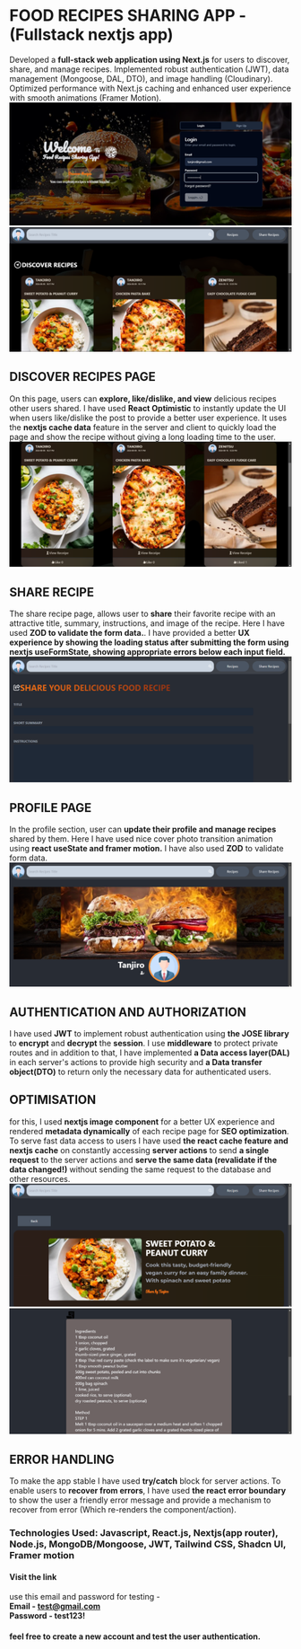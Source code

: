 # __FOOD RECIPES SHARING APP__ - (Fullstack nextjs app)
 Developed a __full-stack web application using Next.js__ for users to discover, share, and manage recipes. Implemented robust authentication (JWT), data management (Mongoose, DAL, DTO), and image handling (Cloudinary). Optimized performance with Next.js caching and enhanced user experience with smooth animations (Framer Motion).
 ![Login](images/Home1.png)
 ![Login](images/Recipes.png)

 ## __DISCOVER RECIPES PAGE__
 On this page, users can __explore, like/dislike, and view__ delicious recipes other users shared. I have used __React Optimistic__ to instantly update the UI when users like/dislike the post to provide a better user experience.
 It uses the __nextjs cache data__ feature in the server and client to quickly load the page and show the recipe without giving a long loading time to the user.
 ![Discover](images/Recipes1.png)

 ## __SHARE RECIPE__
 The share recipe page, allows user to __share__ their favorite recipe with an attractive title, summary, instructions, and image of the recipe. Here I have used __ZOD to validate the form data.__. I have provided a better __UX experience by showing the loading status after submitting the form using nextjs useFormState, showing appropriate errors below each input field.__
 ![Share](images/Share.png)

 ## __PROFILE PAGE__
 In the profile section, user can __update their profile and manage recipes__ shared by them. Here I have used nice cover photo transition animation using __react useState and framer motion.__ I have also used __ZOD__ to validate form data.
 ![Profile](images/Profile.png)

 ## __AUTHENTICATION AND AUTHORIZATION__
 I have used __JWT__ to implement robust authentication using __the JOSE library__ to __encrypt__ and __decrypt__ the __session__. I use __middleware__ to protect private routes and in addition to that, I have implemented __a Data access layer(DAL)__ in each server's actions to provide high security and __a Data transfer object(DTO)__ to return only the necessary data for authenticated users.

 ## __OPTIMISATION__
 for this, I used __nextjs image component__ for a better UX experience and rendered __metadata dynamically__ of each recipe page for __SEO optimization__. To serve fast data access to users I have used __the react cache feature and nextjs cache__ on constantly accessing __server actions__ to send __a single request__ to the server actions and __serve the same data (revalidate if the data changed!)__ without sending the same request to the database and other resources.
 ![Recipe](images/Recipe.png)
 ![Recipe](images/Recipe1.png)

 ## __ERROR HANDLING__
 To make the app stable I have used __try/catch__ block for server actions. To enable users to __recover from errors__, I have used __the react error boundary__ to show the user a friendly error message and provide a mechanism to recover from error (Which re-renders the component/action).

 ### Technologies Used: Javascript, React.js, Nextjs(app router), Node.js, MongoDB/Mongoose, JWT, Tailwind CSS, Shadcn UI, Framer motion

 #### Visit the link


use this email and password for testing -\
 **Email - test@gmail.com**\
 **Password - test123!**

 #### feel free to create a new account and test the user authentication.
